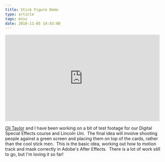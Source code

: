 ```yaml
---
title: Stick Figure Demo
type: article
tags: misc
date: 2010-11-05 14:43:00
---
```

<iframe src="http://player.vimeo.com/video/16534369" width="500" height="281" frameborder="0" webkitAllowFullScreen mozallowfullscreen allowFullScreen></iframe>
<p><a href="http://www.facebook.com/olitaylor">Oli Taylor</a> and I have been working on a bit of test footage for our Digital Special Effects course and Lincoln Uni. &nbsp;The final idea will involve shooting people against a green screen and placing them on top of the cards, rather than the cool stick men. &nbsp;This is the basic idea, working out how to motion track and mask correctly in Adobe's After Effects. &nbsp;There is a lot of work still to go, but I'm loving it so far!</p>

